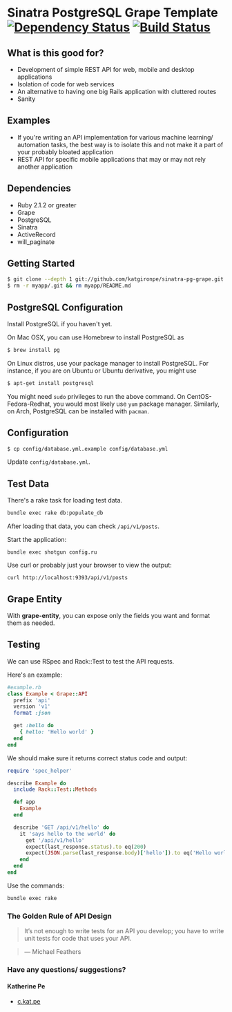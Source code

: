 # Sinatra PostgreSQL Grape Template [![Dependency Status](https://gemnasium.com/badges/github.com/katgironpe/sinatra-pg-grape.svg)](https://gemnasium.com/github.com/katgironpe/sinatra-pg-grape) [![Build Status](https://secure.travis-ci.org/katgironpe/sinatra-pg-grape.png)](http://travis-ci.org/katgironpe/sinatra-pg-grape)

## What is this good for?

* Development of simple REST API for web, mobile and desktop applications
* Isolation of code for web services
* An alternative to having one big Rails application with cluttered routes
* Sanity

## Examples

* If you're writing an API implementation for various machine learning/ automation tasks, the best way is to isolate this and not make it a part of your probably bloated application
* REST API for specific mobile applications that may or may not rely another application

## Dependencies

* Ruby 2.1.2 or greater
* Grape
* PostgreSQL
* Sinatra
* ActiveRecord
* will_paginate

## Getting Started

``` bash
$ git clone --depth 1 git://github.com/katgironpe/sinatra-pg-grape.git myapp
$ rm -r myapp/.git && rm myapp/README.md
```

## PostgreSQL Configuration

Install PostgreSQL if you haven't yet.

On Mac OSX, you can use Homebrew to install PostgreSQL as

```bash
$ brew install pg
```

On Linux distros, use your package manager to install PostgreSQL. For instance, if you are on Ubuntu or Ubuntu derivative, you might use

```bash
$ apt-get install postgresql
```
You might need `sudo` privileges to run the above command. On CentOS-Fedora-Redhat, you would most likely use `yum` package manager. Similarly, on Arch, PostgreSQL can be installed with `pacman`.


## Configuration

``` bash
$ cp config/database.yml.example config/database.yml
```

Update `config/database.yml`.

## Test Data

There's a rake task for loading test data.

```bash
bundle exec rake db:populate_db
```

After loading that data, you can check `/api/v1/posts`.

Start the application:

```
bundle exec shotgun config.ru
```

Use curl or probably just your browser to view the output:

```
curl http://localhost:9393/api/v1/posts
```

## Grape Entity

With **grape-entity**, you can expose only the fields you want and format them as needed.

## Testing

We can use RSpec and Rack::Test to test the API requests.

Here's an example:

```ruby
#example.rb
class Example < Grape::API
  prefix 'api'
  version 'v1'
  format :json

  get :hello do
    { hello: 'Hello world' }
  end
end
```

We should make sure it returns correct status code and output:

```ruby
require 'spec_helper'

describe Example do
  include Rack::Test::Methods

  def app
    Example
  end

  describe 'GET /api/v1/hello' do
    it 'says hello to the world' do
      get '/api/v1/hello'
      expect(last_response.status).to eq(200)
      expect(JSON.parse(last_response.body)['hello']).to eq('Hello world')
    end
  end
end
```

Use the commands:

```bash
bundle exec rake
```

### The Golden Rule of API Design

> It’s not enough to write tests for an API you develop; you have to write unit tests for code that uses your API.

> — Michael Feathers

### Have any questions/ suggestions?

#### Katherine Pe

* <a href='https://c.kat.pe' target='_blank'>c.kat.pe</a>
